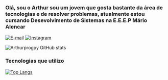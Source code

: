 ### Olá, sou o Arthur sou um jovem que gosta bastante da área de tecnologias e de resolver problemas, atualmente estou cursando Desevolvimento de Sistemas na E.E.E.P Mário Alencar

[![E-mail](https://img.shields.io/badge/Gmail-D14836?style=for-the-badge&logo=gmail&logoColor=white)](mailto:arthursprimo@gmail.com?subject=&body=)
[![Instagram](https://img.shields.io/badge/Instagram-E4405F?style=for-the-badge&logo=instagram&logoColor=white)](https://instagram.com/thur.py?igshid=ZGUzMzM3NWJiOQ==)

![Arthurprogpy GitHub stats](https://github-readme-stats.vercel.app/api?username=arthurprogpy&show_icons=true&theme=dracula)

### Tecnologias que utilizo

[![Top Langs](https://github-readme-stats.vercel.app/api/top-langs/?username=anuraghazra&hide_progress=false)](https://github.com/arthurprogpy/github-readme-stats)
